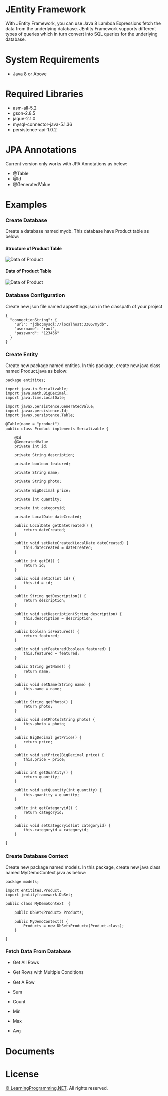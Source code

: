 # JEntity Framework
With JEntity Framework, you can use Java 8 Lambda Expressions fetch the data from the underlying database. JEntity Framework supports different types of queries which in turn convert into SQL queries for the underlying database.


# System Requirements
- Java 8 or Above

# Required Libraries
- asm-all-5.2
- gson-2.8.5
- jaque-2.1.0
- mysql-connector-java-5.1.36
- persistence-api-1.0.2

# JPA Annotations
Current version only works with JPA Annotations as below:
- @Table
- @Id
- @GeneratedValue

# Examples 
### Create Database
Create a database named mydb. This database have Product table as below:

#### Structure of Product Table

![Data of Product](http://learningprogramming.net/wp-content/uploads/java/jentityframework/database-structure.png)

#### Data of Product Table

![Data of Product](http://learningprogramming.net/wp-content/uploads/java/jentityframework/database-data.png)

### Database Configuration
Create new json file named appsettings.json in the classpath of your project
```
{
  "connectionString": {
    "url": "jdbc:mysql://localhost:3306/mydb",
    "username": "root",
    "password": "123456"
  }
}
```

### Create Entity
Create new package named entities. In this package, create new java class named Product.java as below:
```
package entitites;

import java.io.Serializable;
import java.math.BigDecimal;
import java.time.LocalDate;

import javax.persistence.GeneratedValue;
import javax.persistence.Id;
import javax.persistence.Table;

@Table(name = "product")
public class Product implements Serializable {
	
	@Id
	@GeneratedValue
	private int id;

	private String description;

	private boolean featured;

	private String name;

	private String photo;

	private BigDecimal price;

	private int quantity;

	private int categoryid;

	private LocalDate dateCreated;

	public LocalDate getDateCreated() {
		return dateCreated;
	}

	public void setDateCreated(LocalDate dateCreated) {
		this.dateCreated = dateCreated;
	}

	public int getId() {
		return id;
	}

	public void setId(int id) {
		this.id = id;
	}

	public String getDescription() {
		return description;
	}

	public void setDescription(String description) {
		this.description = description;
	}

	public boolean isFeatured() {
		return featured;
	}

	public void setFeatured(boolean featured) {
		this.featured = featured;
	}

	public String getName() {
		return name;
	}

	public void setName(String name) {
		this.name = name;
	}

	public String getPhoto() {
		return photo;
	}

	public void setPhoto(String photo) {
		this.photo = photo;
	}

	public BigDecimal getPrice() {
		return price;
	}

	public void setPrice(BigDecimal price) {
		this.price = price;
	}

	public int getQuantity() {
		return quantity;
	}

	public void setQuantity(int quantity) {
		this.quantity = quantity;
	}

	public int getCategoryid() {
		return categoryid;
	}

	public void setCategoryid(int categoryid) {
		this.categoryid = categoryid;
	}

}
```

### Create Database Context
Create new package named models. In this package, create new java class named MyDemoContext.java as below:
```
package models;

import entitites.Product;
import jentityframework.DbSet;

public class MyDemoContext  {

	public DbSet<Product> Products;
	
	public MyDemoContext() {
		Products = new DbSet<Product>(Product.class);
	}
	
}
```

### Fetch Data From Database
- Get All Rows

- Get Rows with Multiple Conditions

- Get A Row

- Sum

- Count

- Min

- Max

- Avg

# Documents 

# License

[© LearningProgramming.NET](http://learningprogramming.net). All rights reserved.

